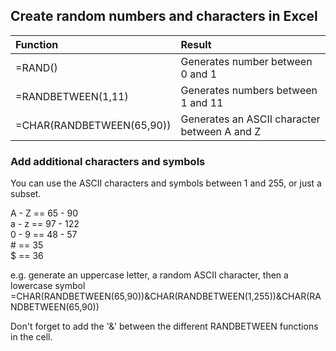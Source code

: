 ## Create random numbers and characters in Excel

| Function | Result  |
|:-----------|:-----------|
| =RAND()| Generates number between 0 and 1  |
| =RANDBETWEEN(1,11) | Generates numbers between 1 and 11  |
| =CHAR(RANDBETWEEN(65,90)) | Generates an ASCII character between A and Z  |


### Add additional characters and symbols    
You can use the ASCII characters and symbols between 1 and 255, or just a subset.   

A - Z == 65 - 90    
a - z == 97 - 122   
0 - 9 == 48 - 57   
\# == 35    
$ == 36   

e.g. generate an uppercase letter, a random ASCII character, then a lowercase symbol    
=CHAR(RANDBETWEEN(65,90))&CHAR(RANDBETWEEN(1,255))&CHAR(RANDBETWEEN(65,90))    

Don't forget to add the '&' between the different RANDBETWEEN functions in the cell.     
